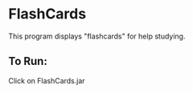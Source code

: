 # FlashCards

This program displays "flashcards" for help studying.

## To Run:
Click on FlashCards.jar 
